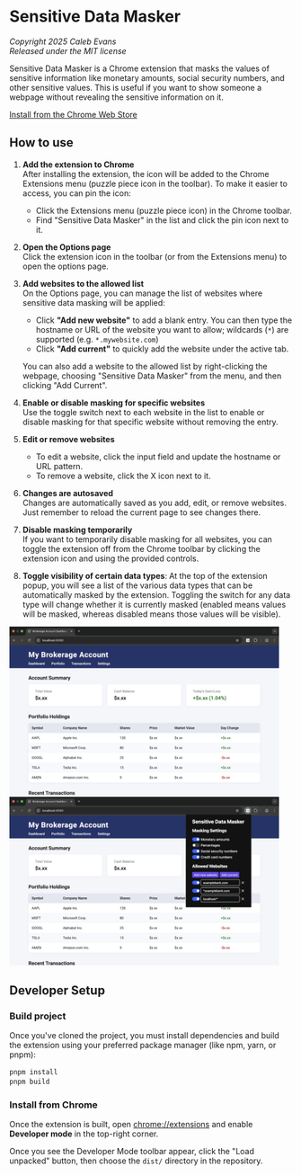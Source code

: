 # Sensitive Data Masker

_Copyright 2025 Caleb Evans_  
_Released under the MIT license_

Sensitive Data Masker is a Chrome extension that masks the values of sensitive
information like monetary amounts, social security numbers, and other sensitive
values. This is useful if you want to show someone a webpage without revealing
the sensitive information on it.

[Install from the Chrome Web Store][web-store]

[web-store]: https://chromewebstore.google.com/detail/jknjckjoianbkgfpjifjebfjgnfdpmgb

## How to use

1. **Add the extension to Chrome**  
   After installing the extension, the icon will be added to the Chrome
   Extensions menu (puzzle piece icon in the toolbar). To make it easier to
   access, you can pin the icon:

   - Click the Extensions menu (puzzle piece icon) in the Chrome toolbar.
   - Find "Sensitive Data Masker" in the list and click the pin icon next to it.

2. **Open the Options page**  
   Click the extension icon in the toolbar (or from the Extensions menu) to open
   the options page.

3. **Add websites to the allowed list**  
   On the Options page, you can manage the list of websites where sensitive data
   masking will be applied:

   - Click **"Add new website"** to add a blank entry. You can then type the
     hostname or URL of the website you want to allow; wildcards (`*`) are
     supported (e.g. `*.mywebsite.com`)
   - Click **"Add current"** to quickly add the website under the active tab.

   You can also add a website to the allowed list by right-clicking the webpage,
   choosing "Sensitive Data Masker" from the menu, and then clicking "Add
   Current".

4. **Enable or disable masking for specific websites**  
   Use the toggle switch next to each website in the list to enable or disable
   masking for that specific website without removing the entry.

5. **Edit or remove websites**

   - To edit a website, click the input field and update the hostname or URL
     pattern.
   - To remove a website, click the X icon next to it.

6. **Changes are autosaved**  
   Changes are automatically saved as you add, edit, or remove websites. Just remember to reload the current page to see changes there.

7. **Disable masking temporarily**  
   If you want to temporarily disable masking for all websites, you can toggle
   the extension off from the Chrome toolbar by clicking the extension icon and
   using the provided controls.

8. **Toggle visibility of certain data types**: At the top of the extension
   popup, you will see a list of the various data types that can be
   automatically masked by the extension. Toggling the switch for any data type
   will change whether it is currently masked (enabled means values will be
   masked, whereas disabled means those values will be visible).

<img src="screenshot-page.png" alt="Sensitive Data Masker Example Page" style="width: 480px; max-width: 100%;">

<img src="screenshot-options.png" alt="Sensitive Data Masker Options" style="width: 480px; max-width: 100%;">

## Developer Setup

### Build project

Once you've cloned the project, you must install dependencies and build the
extension using your preferred package manager (like npm, yarn, or pnpm):

```sh
pnpm install
pnpm build
```

### Install from Chrome

Once the extension is built, open [chrome://extensions](chrome://extensions) and
enable **Developer mode** in the top-right corner.

Once you see the Developer Mode toolbar appear, click the "Load unpacked"
button, then choose the `dist/` directory in the repository.
